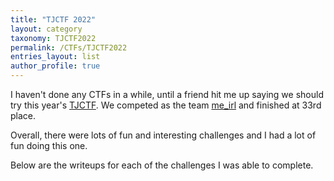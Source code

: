 ```yaml
---
title: "TJCTF 2022"
layout: category
taxonomy: TJCTF2022
permalink: /CTFs/TJCTF2022
entries_layout: list
author_profile: true
---
```


I haven't done any CTFs in a while, until a friend hit me up saying we should try this year's [TJCTF](https://tjctf.org/).
We competed as the team [me_irl](https://ctftime.org/team/185568) and finished at 33rd place.

Overall, there were lots of fun and interesting challenges and I had a lot of fun doing this one.

Below are the writeups for each of the challenges I was able to complete.
